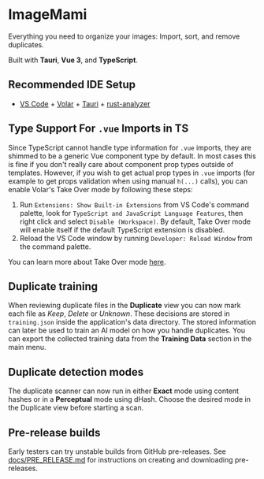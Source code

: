 # ImageMami

Everything you need to organize your images: Import, sort, and remove duplicates.

Built with **Tauri**, **Vue 3**, and **TypeScript**.

## Recommended IDE Setup

- [VS Code](https://code.visualstudio.com/) + [Volar](https://marketplace.visualstudio.com/items?itemName=Vue.volar) + [Tauri](https://marketplace.visualstudio.com/items?itemName=tauri-apps.tauri-vscode) + [rust-analyzer](https://marketplace.visualstudio.com/items?itemName=rust-lang.rust-analyzer)

## Type Support For `.vue` Imports in TS

Since TypeScript cannot handle type information for `.vue` imports, they are shimmed to be a generic Vue component type by default. In most cases this is fine if you don't really care about component prop types outside of templates. However, if you wish to get actual prop types in `.vue` imports (for example to get props validation when using manual `h(...)` calls), you can enable Volar's Take Over mode by following these steps:

1. Run `Extensions: Show Built-in Extensions` from VS Code's command palette, look for `TypeScript and JavaScript Language Features`, then right click and select `Disable (Workspace)`. By default, Take Over mode will enable itself if the default TypeScript extension is disabled.
2. Reload the VS Code window by running `Developer: Reload Window` from the command palette.

You can learn more about Take Over mode [here](https://github.com/johnsoncodehk/volar/discussions/471).

## Duplicate training

When reviewing duplicate files in the **Duplicate** view you can now mark each
file as _Keep_, _Delete_ or _Unknown_. These decisions are stored in
`training.json` inside the application's data directory. The stored information
can later be used to train an AI model on how you handle duplicates.
You can export the collected training data from the **Training Data** section in the main menu.

## Duplicate detection modes

The duplicate scanner can now run in either **Exact** mode using content hashes or in a **Perceptual** mode using dHash. Choose the desired mode in the Duplicate view before starting a scan.

## Pre-release builds

Early testers can try unstable builds from GitHub pre-releases. See [docs/PRE_RELEASE.md](docs/PRE_RELEASE.md) for instructions on creating and downloading pre-releases.
